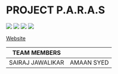 # PROJECT P.A.R.A.S

<a href='https://tbssciencesociety.github.io/project-paras'><img src="https://img.shields.io/badge/PROJECT-P.A.R.A.S-9cf.svg?logo=probot"></a>
<a href=''><img src="https://img.shields.io/badge/Raspberry-Pi-red.svg?logo=raspberrypi"></a>
<a href='https://www.python.org/'><img src="https://img.shields.io/badge/Python-3-blue.svg?style=flat&logo=python"></a>
<a href='LICENSE'><img src="https://img.shields.io/badge/License-MIT-brightgreen.svg"></a>

[Website](https://tbssciencesociety.github.io/project-paras)


| TEAM MEMBERS ||
|--------------|--------------|
| SAIRAJ JAWALIKAR | AMAAN SYED |

